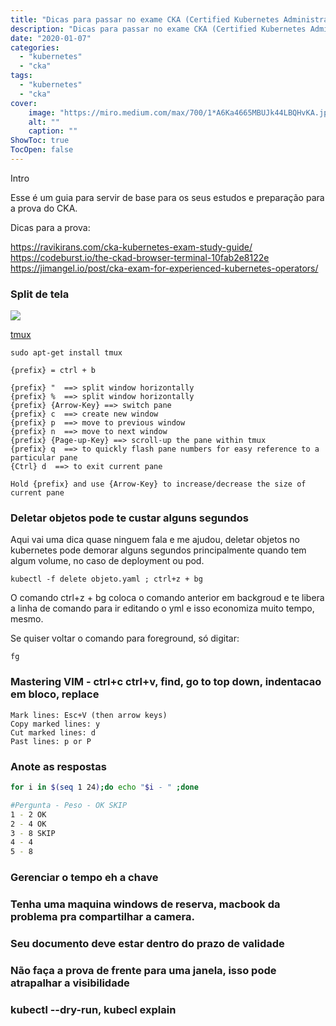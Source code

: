 ```yaml
---
title: "Dicas para passar no exame CKA (Certified Kubernetes Administrator)"
description: "Dicas para passar no exame CKA (Certified Kubernetes Administrator)"
date: "2020-01-07"
categories:
  - "kubernetes"
  - "cka"
tags:
  - "kubernetes"
  - "cka"
cover:
    image: "https://miro.medium.com/max/700/1*A6Ka4665MBUJk44LBQHvKA.jpeg"
    alt: ""
    caption: ""
ShowToc: true
TocOpen: false
---
```


Intro

Esse é um guia para servir de base para os seus estudos e preparação para a prova do CKA.

Dicas para a prova:

https://ravikirans.com/cka-kubernetes-exam-study-guide/
https://codeburst.io/the-ckad-browser-terminal-10fab2e8122e
https://jimangel.io/post/cka-exam-for-experienced-kubernetes-operators/

### Split de tela

![](https://www.ocf.berkeley.edu/~ckuehl/tmux/tmux.png)

[tmux](https://www.ocf.berkeley.edu/~ckuehl/tmux/)

```terminal
sudo apt-get install tmux

{prefix} = ctrl + b

{prefix} "  ==> split window horizontally
{prefix} %  ==> split window horizontally
{prefix} {Arrow-Key} ==> switch pane
{prefix} c  ==> create new window
{prefix} p  ==> move to previous window
{prefix} n  ==> move to next window
{prefix} {Page-up-Key} ==> scroll-up the pane within tmux
{prefix} q  ==> to quickly flash pane numbers for easy reference to a particular pane
{Ctrl} d  ==> to exit current pane

Hold {prefix} and use {Arrow-Key} to increase/decrease the size of current pane
```

### Deletar objetos pode te custar alguns segundos

Aqui vai uma dica quase ninguem fala e me ajudou, deletar objetos no kubernetes pode demorar alguns
segundos principalmente quando tem algum volume, no caso de deployment ou pod.

```
kubectl -f delete objeto.yaml ; ctrl+z + bg
```

O comando ctrl+z + bg coloca o comando anterior em backgroud e te libera a linha de comando para ir editando
o yml e isso economiza muito tempo, mesmo.

Se quiser voltar o comando para foreground, só digitar:

```
fg
```

### Mastering VIM - ctrl+c ctrl+v, find, go to top down, indentacao em bloco, replace

```
Mark lines: Esc+V (then arrow keys)
Copy marked lines: y
Cut marked lines: d
Past lines: p or P
```

### Anote as respostas

```bash
for i in $(seq 1 24);do echo "$i - " ;done

#Pergunta - Peso - OK SKIP
1 - 2 OK
2 - 4 OK
3 - 8 SKIP
4 - 4 
5 - 8 
```
### Gerenciar o tempo eh a chave
### Tenha uma maquina windows de reserva, macbook da problema pra compartilhar a camera.
### Seu documento deve estar dentro do prazo de validade
### Não faça a prova de frente para uma janela, isso pode atrapalhar a visibilidade
### kubectl --dry-run, kubecl explain